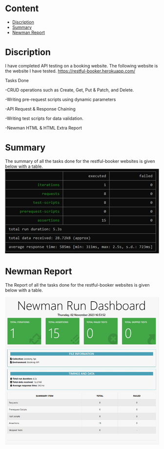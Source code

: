 # Content    
- [ Discription](#discription )
- [Summary](#summary) 
- [Newman Report](#newmanreport) 
# Discription 
I have completed API testing on a booking website. The following website is the website I have tested. https://restful-booker.herokuapp.com/

Tasks Done

-CRUD operations such as Create, Get, Put & Patch, and Delete.

-Writing pre-request scripts using dynamic parameters

-API Request & Response Chaining

-Writing test scripts for data validation.

-Newman HTML & HTML Extra Report

# Summary 
The summary of all the tasks done for the restful-booker websites is given below with a table.
![Summary image](Image/report_table.JPG)

# Newman Report
The Report of all the tasks done for the restful-booker websites is given below with a table.

![Newman Report](Image/newman_report.JPG)
